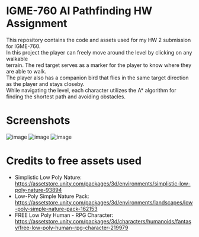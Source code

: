 # IGME-760 AI Pathfinding HW Assignment
This repository contains the code and assets used for my HW 2 submission for IGME-760.<br>
In this project the player can freely move around the level by clicking on any walkable <br>
terrain. The red target serves as a marker for the player to know where they are able to walk.<br>
The player also has a companion bird that flies in the same target direction as the player and stays closeby.<br>
While navigating the level, each character utilizes the A* algorithm for finding the shortest path and avoiding obstacles.

# Screenshots
![image](https://github.com/mythguy1226/igme760Pathfinding/assets/26527955/f7e9f18f-316f-4e68-b294-fb044f2c69b2)
![image](https://github.com/mythguy1226/igme760Pathfinding/assets/26527955/5af5b005-8ac8-4ea1-b8e3-65f9eac4f2ca)
![image](https://github.com/mythguy1226/igme760Pathfinding/assets/26527955/2334918c-7452-44b1-8e07-6abd2065a318)



# Credits to free assets used
- Simplistic Low Poly Nature: https://assetstore.unity.com/packages/3d/environments/simplistic-low-poly-nature-93894
- Low-Poly Simple Nature Pack: https://assetstore.unity.com/packages/3d/environments/landscapes/low-poly-simple-nature-pack-162153
- FREE Low Poly Human - RPG Character: https://assetstore.unity.com/packages/3d/characters/humanoids/fantasy/free-low-poly-human-rpg-character-219979
